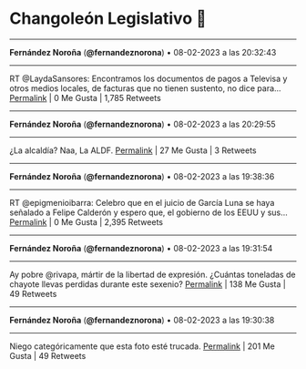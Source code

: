 # Changoleón Legislativo 🙈
*****
**Fernández Noroña** (**@fernandeznorona**) • 08-02-2023 a las 20:32:43
*****
RT @LaydaSansores: Encontramos los documentos de pagos a Televisa y otros medios locales, de facturas que no tienen sustento, no dice para…
[Permalink](https://twitter.com/fernandeznorona/status/1623540374974398466) | 0 Me Gusta | 1,785 Retweets
*****
**Fernández Noroña** (**@fernandeznorona**) • 08-02-2023 a las 20:29:55
*****
¿La alcaldía? Naa, La ALDF.
[Permalink](https://twitter.com/fernandeznorona/status/1623539670226440194) | 27 Me Gusta | 3 Retweets
*****
**Fernández Noroña** (**@fernandeznorona**) • 08-02-2023 a las 19:38:36
*****
RT @epigmenioibarra: Celebro que en el juicio de García Luna se haya señalado a Felipe Calderón y espero que, el gobierno de los EEUU y sus…
[Permalink](https://twitter.com/fernandeznorona/status/1623526755607670791) | 0 Me Gusta | 2,395 Retweets
*****
**Fernández Noroña** (**@fernandeznorona**) • 08-02-2023 a las 19:31:54
*****
Ay pobre @rivapa, mártir de la libertad de expresión. ¿Cuántas toneladas de chayote llevas perdidas durante este sexenio?
[Permalink](https://twitter.com/fernandeznorona/status/1623525066670579713) | 138 Me Gusta | 49 Retweets
*****
**Fernández Noroña** (**@fernandeznorona**) • 08-02-2023 a las 19:30:38
*****
Niego categóricamente que esta foto esté trucada.
[Permalink](https://twitter.com/fernandeznorona/status/1623524748272574465) | 201 Me Gusta | 49 Retweets